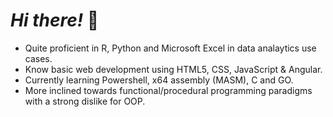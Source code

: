 # ***Hi there!*** 👋
- Quite proficient in R, Python and Microsoft Excel in data analaytics use cases.    
- Know basic web development using HTML5, CSS, JavaScript & Angular.          
- Currently learning Powershell, x64 assembly (MASM), C and GO.       
- More inclined towards functional/procedural programming paradigms with a strong dislike for OOP.                   

